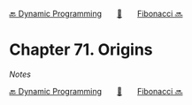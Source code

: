 [🔙 Dynamic Programming][previous-chapter]&nbsp;&nbsp;&nbsp;&nbsp;&nbsp;&nbsp;&nbsp;[🏡][readme]&nbsp;&nbsp;&nbsp;&nbsp;&nbsp;&nbsp;&nbsp;[Fibonacci 🔜][upcoming-chapter]

# Chapter 71. Origins

_Notes_

[🔙 Dynamic Programming][previous-chapter]&nbsp;&nbsp;&nbsp;&nbsp;&nbsp;&nbsp;&nbsp;[🏡][readme]&nbsp;&nbsp;&nbsp;&nbsp;&nbsp;&nbsp;&nbsp;[Fibonacci 🔜][upcoming-chapter]

[readme]: README.md
[previous-chapter]: ch070-dynamic-programming.md
[upcoming-chapter]: ch072-fibonacci.md